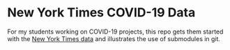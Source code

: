 # New York Times COVID-19 Data

For my students working on COVID-19 projects, this repo gets them started with the [New York Times data](https://github.com/nytimes/covid-19-data) and illustrates the use of submodules in git.
